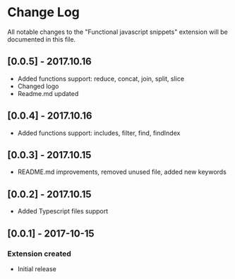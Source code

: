 # Change Log
All notable changes to the "Functional javascript snippets" extension will be documented in this file.
## [0.0.5] - 2017.10.16
- Added functions support: reduce, concat, join, split, slice
- Changed logo
- Readme.md updated
## [0.0.4] - 2017.10.16
- Added functions support: includes, filter, find, findIndex
## [0.0.3] - 2017.10.15
- README.md improvements, removed unused file, added new keywords
## [0.0.2] - 2017.10.15
- Added Typescript files support
## [0.0.1] - 2017-10-15
### Extension created
- Initial release